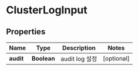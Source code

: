 
# ClusterLogInput

## Properties
Name | Type | Description | Notes
------------ | ------------- | ------------- | -------------
**audit** | **Boolean** | audit log 설정 |  [optional]



